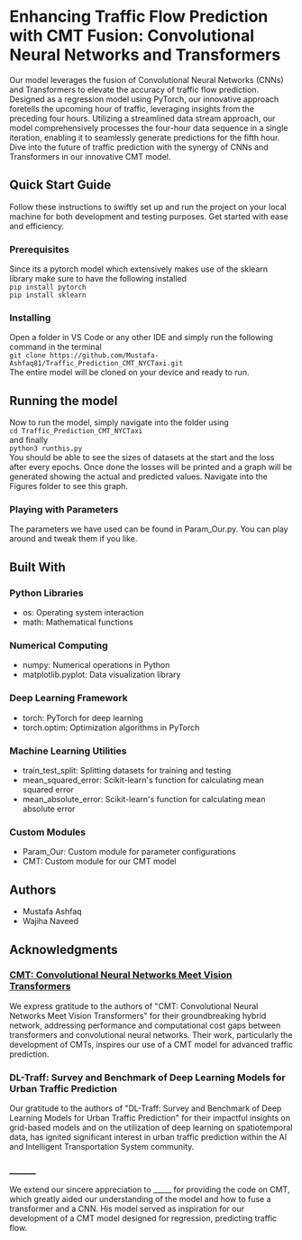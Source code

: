 # Enhancing Traffic Flow Prediction with CMT Fusion: Convolutional Neural Networks and Transformers

Our model leverages the fusion of Convolutional Neural Networks (CNNs) and Transformers to elevate the accuracy of traffic flow prediction. Designed as a regression model using PyTorch, our innovative approach foretells the upcoming hour of traffic, leveraging insights from the preceding four hours. Utilizing a streamlined data stream approach, our model comprehensively processes the four-hour data sequence in a single iteration, enabling it to seamlessly generate predictions for the fifth hour. Dive into the future of traffic prediction with the synergy of CNNs and Transformers in our innovative CMT model.

## Quick Start Guide

Follow these instructions to swiftly set up and run the project on your local machine for both development and testing purposes. Get started with ease and efficiency.

### Prerequisites

Since its a pytorch model which extensively makes use of the sklearn library make sure to have the following installed     
```pip install pytorch```      
```pip install sklearn```

### Installing

Open a folder in VS Code or any other IDE and simply run the following command in the terminal     
```git clone https://github.com/Mustafa-Ashfaq81/Traffic_Prediction_CMT_NYCTaxi.git```       
The entire model will be cloned on your device and ready to run.

## Running the model

Now to run the model, simply navigate into the folder using           
```cd Traffic_Prediction_CMT_NYCTaxi```     
and finally     
```python3 runthis.py```        
You should be able to see the sizes of datasets at the start and the loss after every epochs. Once done the losses will be printed and a graph will be generated showing the actual and predicted values. Navigate into the Figures folder to see this graph.

### Playing with Parameters

The parameters we have used can be found in Param_Our.py. You can play around and tweak them if you like.

## Built With
### Python Libraries
- os: Operating system interaction      
- math: Mathematical functions   
### Numerical Computing
- numpy: Numerical operations in Python   
- matplotlib.pyplot: Data visualization library  
### Deep Learning Framework
- torch: PyTorch for deep learning    
- torch.optim: Optimization algorithms in PyTorch 
### Machine Learning Utilities
- train_test_split: Splitting datasets for training and testing
- mean_squared_error: Scikit-learn's function for calculating mean squared error
- mean_absolute_error: Scikit-learn's function for calculating mean absolute error
### Custom Modules
- Param_Our: Custom module for parameter configurations
- CMT: Custom module for our CMT model

## Authors

- Mustafa Ashfaq 
- Wajiha Naveed

## Acknowledgments
### [CMT: Convolutional Neural Networks Meet Vision Transformers](https://arxiv.org/abs/2107.06263v2)
We express gratitude to the authors of "CMT: Convolutional Neural Networks Meet Vision Transformers" for their groundbreaking hybrid network, addressing performance and computational cost gaps between transformers and convolutional neural networks. Their work, particularly the development of CMTs, inspires our use of a CMT model for advanced traffic prediction.

### DL-Traff: Survey and Benchmark of Deep Learning Models for Urban Traffic Prediction
Our gratitude to the authors of "DL-Traff: Survey and Benchmark of Deep Learning Models for Urban Traffic Prediction" for their impactful insights on grid-based models and on the utilization of deep learning on spatiotemporal data, has ignited significant interest in urban traffic prediction within the AI and Intelligent Transportation System community.

### ______
We extend our sincere appreciation to _____ for providing the code on CMT, which greatly aided our understanding of the model and how to fuse a transformer and a CNN. His model served as inspiration for our development of a CMT model designed for regression, predicting traffic flow.

